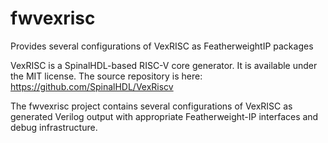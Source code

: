 # fwvexrisc
Provides several configurations of VexRISC as FeatherweightIP packages

VexRISC is a SpinalHDL-based RISC-V core generator. It is available 
under the MIT license. The source repository is here:
https://github.com/SpinalHDL/VexRiscv


The fwvexrisc project contains several configurations of VexRISC
as generated Verilog output with appropriate Featherweight-IP
interfaces and debug infrastructure.

